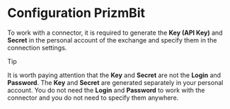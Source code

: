 # Configuration PrizmBit

To work with a connector, it is required to generate the **Key (API Key)** and **Secret** in the personal account of the exchange and specify them in the connection settings.

> [!TIP]
> It is worth paying attention that the **Key** and **Secret** are not the **Login** and **Password**. The **Key** and **Secret** are generated separately in your personal account. You do not need the **Login** and **Password** to work with the connector and you do not need to specify them anywhere.
